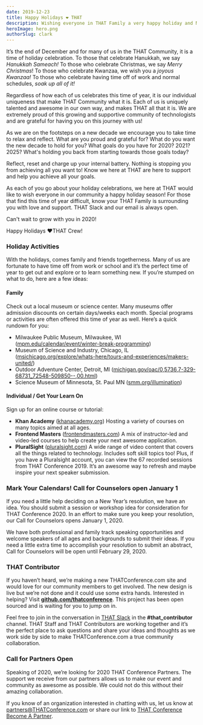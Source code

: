 ```yaml
---
date: 2019-12-23
title: Happy Holidays ❤️ THAT
description: Wishing everyone in THAT Family a very happy holiday and New Year!
heroImage: hero.png
authorSlug: clark
---
```


It’s the end of December and for many of us in the THAT Community, it is a time of holiday celebration. To those that celebrate Hanukkah, we say _Hanukkah Sameach!_ To those who celebrate Christmas, we say _Merry Christmas_! To those who celebrate Kwanzaa, we wish you a _joyous Kwanzaa!_ To those who celebrate having time off of work and normal schedules, _soak up all of it!_

Regardless of how each of us celebrates this time of year, it is our individual uniqueness that make THAT Community what it is. Each of us is uniquely talented and awesome in our own way, and makes THAT all that it is. We are extremely proud of this growing and supportive community of technologists and are grateful for having you on this journey with us!

As we are on the footsteps on a new decade we encourage you to take time to relax and reflect. What are you proud and grateful for? What do you want the new decade to hold for you? What goals do you have for 2020? 2021? 2025? What's holding you back from starting towards those goals today?

Reflect, reset and charge up your internal battery. Nothing is stopping you from achieving all you want to! Know we here at THAT are here to support and help you achieve all your goals.

As each of you go about your holiday celebrations, we here at THAT would like to wish everyone in our community a happy holiday season! For those that find this time of year difficult, know your THAT Family is surrounding you with love and support. THAT Slack and our email is always open.

Can't wait to grow with you in 2020!

Happy Holidays ❤️THAT Crew!

### Holiday Activities

With the holidays, comes family and friends togetherness. Many of us are fortunate to have time off from work or school and it’s the perfect time of year to get out and explore or to learn something new. If you’re stumped on what to do, here are a few ideas:

#### Family

Check out a local museum or science center. Many museums offer admission discounts on certain days/weeks each month. Special programs or activities are often offered this time of year as well. Here’s a quick rundown for you:

- Milwaukee Public Museum, Milwaukee, WI ([mpm.edu/calendar/event/winter-break-programming](http://www.mpm.edu/calendar/event/winter-break-programming))
- Museum of Science and Industry, Chicago, IL ([msichicago.org/explore/whats-here/tours-and-experiences/makers-united/](https://www.msichicago.org/explore/whats-here/tours-and-experiences/makers-united/))
- Outdoor Adventure Center, Detroit, MI ([michigan.gov/oac/0,5736,7-329-68731_72548-509850--,00.html](https://www.michigan.gov/oac/0,5736,7-329-68731_72548-509850--,00.html))
- Science Museum of Minnesota, St. Paul MN ([smm.org/illumination](https://www.smm.org/illumination))

#### Individual / Get Your Learn On

Sign up for an online course or tutorial:

- **Khan Academy** ([khanacademy.org](https://www.khanacademy.org/)) Hosting a variety of courses on many topics aimed at all ages.
- **Frontend Masters** ([frontendmasters.com](https://frontendmasters.com/)) A mix of instructor-led and video-led courses to help create your next awesome application.
- **PluralSight** ([pluralsight.com](https://www.pluralsight.com/)) A wide range of video content that covers all the things related to technology. Includes soft skill topics too! Plus, if you have a Pluralsight account, you can view the 67 recorded sessions from THAT Conference 2019. It’s an awesome way to refresh and maybe inspire your next speaker submission.

### Mark Your Calendars! Call for Counselors open January 1

If you need a little help deciding on a New Year’s resolution, we have an idea. You should submit a session or workshop idea for consideration for THAT Conference 2020. In an effort to make sure you keep your resolution, our Call for Counselors opens January 1, 2020.

We have both professional and family track speaking opportunities and welcome speakers of all ages and backgrounds to submit their ideas. If you need a little extra time to accomplish your resolution to submit an abstract, Call for Counselors will be open until February 29, 2020.

### THAT Contributor

If you haven’t heard, we’re making a new THATConference.com site and would love for our community members to get involved. The new design is live but we’re not done and it could use some extra hands. Interested in helping? Visit **[github.com/thatconference](https://thatconference.emlnk1.com/lt.php?s=e0cc6c16fb4f7e07c6db83d1c5e5ea83&i=117A217A1A1815)**. This project has been open sourced and is waiting for you to jump on in.

Feel free to join in the conversation in [THAT Slack](https://thatconference.emlnk1.com/lt.php?s=e0cc6c16fb4f7e07c6db83d1c5e5ea83&i=117A217A1A1817) in the **#that_contributor** channel. THAT Staff and THAT Contributors are working together and it’s the perfect place to ask questions and share your ideas and thoughts as we work side by side to make THATConference.com a true community collaboration.

### Call for Partners Open

Speaking of 2020, we’re looking for 2020 THAT Conference Partners. The support we receive from our partners allows us to make our event and community as awesome as possible. We could not do this without their amazing collaboration.

If you know of an organization interested in chatting with us, let us know at [partners@THATConference.com](mailto:partners@thatconference.com) or share our link to [THAT Conference Become A Partner](https://thatconference.emlnk1.com/lt.php?s=e0cc6c16fb4f7e07c6db83d1c5e5ea83&i=117A217A1A1818).

